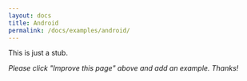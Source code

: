 ```yaml
---
layout: docs
title: Android
permalink: /docs/examples/android/
---
```


This is just a stub.

_Please click "Improve this page" above and add an example. Thanks!_
